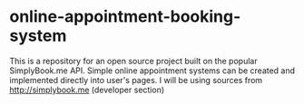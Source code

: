 # online-appointment-booking-system
This is a repository for an open source project built on the popular SimplyBook.me API. Simple online appointment systems can be created and implemented directly into user's pages. I will be using sources from http://simplybook.me (developer section)

